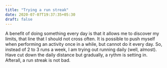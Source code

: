 ```yaml
---
title: "Trying a run streak"
date: 2020-07-07T19:37:35+05:30
draft: false
---
```


A benefit of doing something every day is that it allows me to discover my limits, that line that I should not cross often. It is possible to push myself when performing an activity once in a while, but cannot do it every day. So, instead of 2 to 3 runs a week, I am trying out running daily (well, almost). Have cut down the daily distance but gradually, a rythm is setting in. Afterall, a run streak is not bad.


